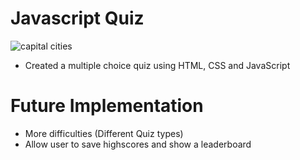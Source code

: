 # Javascript Quiz

![capital cities](https://github.com/user-attachments/assets/cd941964-0250-4915-9e11-b88b4a61206c)

- Created a multiple choice quiz using HTML, CSS and JavaScript

# Future Implementation

- More difficulties (Different Quiz types)
- Allow user to save highscores and show a leaderboard
